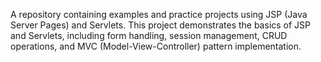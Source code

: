 A repository containing examples and practice projects using JSP (Java Server Pages) and Servlets.
This project demonstrates the basics of JSP and Servlets, including form handling, session management, CRUD operations, and MVC (Model-View-Controller) pattern implementation.
